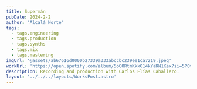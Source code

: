 ```yaml
---
title: Supermán
pubDate: 2024-2-2
author: "Alcalá Norte"
tags:
  - tags.engineering
  - tags.production
  - tags.synths
  - tags.mix
  - tags.mastering
imgUrl: '@assets/ab67616d0000b27339a333abccbc239ee1ca7219.jpeg'
workUrl: 'https://open.spotify.com/album/5oGORtmKkkO14kYaKN1Kex?si=5P0vrUOHRBqdwRVyDZEzFQ'
description: Recording and production with Carlos Elías Caballero.
layout: '../../../layouts/WorksPost.astro'
---
```



